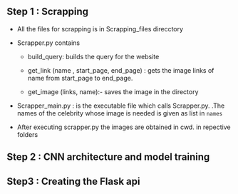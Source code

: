 ## Step 1 : Scrapping
- All the files for scrapping is in Scrapping_files direcctory
- Scrapper.py contains
    * build_query: builds the query for the website
    
    * get_link (name , start_page, end_page) : gets the image 
      links of name from start_page to end_page.<br>
     
    * get_image (links, name):- saves the image in the directory

- Scrapper_main.py : is the executable file which calls Scrapper.py.
.The names of the celebrity whose image is needed is given as list in `names`

- After executing scrapper.py the images are obtained in cwd.
in repective folders

## Step 2 : CNN architecture and model training

## Step3 : Creating the Flask api

 
 
